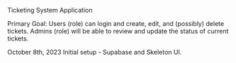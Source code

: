 Ticketing System Application

Primary Goal: Users (role) can login and create, edit, and (possibly) delete tickets. Admins (role) will be able to review and update the status of current tickets.

October 8th, 2023
Initial setup - Supabase and Skeleton UI.
